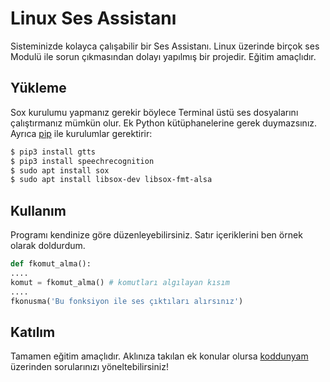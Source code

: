 # Linux Ses Assistanı

Sisteminizde kolayca çalışabilir bir Ses Assistanı. Linux üzerinde birçok ses Modulü ile sorun çıkmasından dolayı yapılmış bir projedir. Eğitim amaçlıdır. 

## Yükleme

Sox kurulumu yapmanız gerekir böylece Terminal üstü ses dosyalarını çalıştırmanız mümkün olur. Ek Python kütüphanelerine gerek duymazsınız. Ayrıca [pip](https://pip.pypa.io/en/stable/) ile kurulumlar gerektirir:

```bash
$ pip3 install gtts
$ pip3 install speechrecognition
$ sudo apt install sox
$ sudo apt install libsox-dev libsox-fmt-alsa 
```

## Kullanım
Programı kendinize göre düzenleyebilirsiniz. Satır içeriklerini ben örnek olarak doldurdum.

```python
def fkomut_alma():
....
komut = fkomut_alma() # komutları algılayan kısım
....
fkonusma('Bu fonksiyon ile ses çıktıları alırsınız')
```

## Katılım
Tamamen eğitim amaçlıdır. Aklınıza takılan ek konular olursa [koddunyam](http://koddunyam.net) üzerinden sorularınızı yöneltebilirsiniz!
